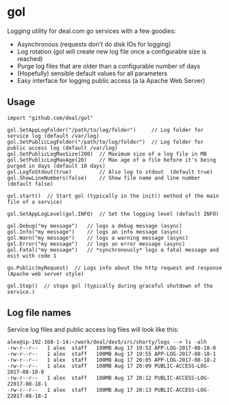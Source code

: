 # gol
Logging utility for deal.com go services with a few goodies:
<ul>
<li/> Asynchronous (requests don't do disk IOs for logging)
<li/> Log rotation (gol will create new log file once a configurable size is reached)
<li/> Purge log files that are older than a configurable number of days
<li/> (Hopefully) sensible default values for all parameters
<li/> Easy interface for logging public access (a la Apache Web Server)
</ul>

## Usage

```
import "github.com/deal/gol"

gol.SetAppLogFolder("/path/to/log/folder")     // Log folder for service log (default /var/log)
gol.SetPublicLogFolder("/path/to/log/folder")  // Log folder for public access log (default /var/log)
gol.SetPublicLogMaxSize(200)  // Maximum size of a log file in MB
gol.SetPublicLogMaxAge(20)    // Max age of a file before it's being purged in days (default 10 days)
gol.LogToStdout(true)         // Also log to stdout  (default true)
gol.ShowLineNumbers(false)    // Show file name and line number (default false)

gol.start()  // Start gol (typically in the init() method of the main file of a service)

gol.SetAppLogLevel(gol.INFO)  // Set the logging level (default INFO)

gol.Debug("my message")   // logs a debug message (async)
gol.Info("my message")    // logs an info message (async)
gol.Warn("my message")    // logs a warning message (async)
gol.Error("my message")   // logs an error message (async)
gol.Fatal("my message")   // *synchronously* logs a fatal message and exit with code 1

go.Public(myRequest)  // Logs info about the http request and response (Apache web server style)

gol.Stop()  // stops gol (typically during graceful shutdown of the service.)
```

## Log file names

Service log files and public access log files will look like this:
```
alex@ip-192-168-1-14:~/work/deal/dev5/src/shorty/logs --> ls -alh
-rw-r--r--   1 alex  staff   100MB Aug 17 19:52 APP-LOG-2017-08-18-0
-rw-r--r--   1 alex  staff   100MB Aug 17 19:55 APP-LOG-2017-08-18-1
-rw-r--r--   1 alex  staff   100MB Aug 17 20:05 APP-LOG-2017-08-18-2
-rw-r--r--   1 alex  staff   100MB Aug 17 20:09 PUBLIC-ACCESS-LOG-2017-08-18-0
-rw-r--r--   1 alex  staff   100MB Aug 17 20:12 PUBLIC-ACCESS-LOG-22017-08-18-1
-rw-r--r--   1 alex  staff   100MB Aug 17 20:13 PUBLIC-ACCESS-LOG-22017-08-18-2
```

